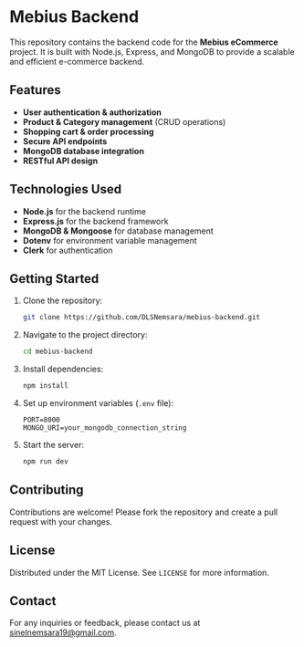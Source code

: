 # Mebius Backend

This repository contains the backend code for the **Mebius eCommerce** project. It is built with Node.js, Express, and MongoDB to provide a scalable and efficient e-commerce backend.

## Features

- **User authentication & authorization**
- **Product & Category management** (CRUD operations)
- **Shopping cart & order processing**
- **Secure API endpoints**
- **MongoDB database integration**
- **RESTful API design**

## Technologies Used

- **Node.js** for the backend runtime
- **Express.js** for the backend framework
- **MongoDB & Mongoose** for database management
- **Dotenv** for environment variable management
- **Clerk** for authentication

## Getting Started

1. Clone the repository:
   ```sh
   git clone https://github.com/DLSNemsara/mebius-backend.git
   ```
2. Navigate to the project directory:
   ```sh
   cd mebius-backend
   ```
3. Install dependencies:
   ```sh
   npm install
   ```
4. Set up environment variables (`.env` file):
   ```
   PORT=8000
   MONGO_URI=your_mongodb_connection_string
   ```
5. Start the server:
   ```sh
   npm run dev
   ```

## Contributing

Contributions are welcome! Please fork the repository and create a pull request with your changes.

## License

Distributed under the MIT License. See `LICENSE` for more information.

## Contact

For any inquiries or feedback, please contact us at [sinelnemsara19@gmail.com](mailto:sinelnemsara19@gmail.com).
